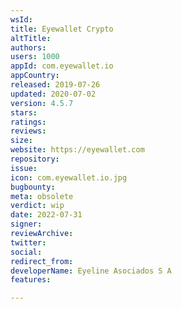```yaml
---
wsId: 
title: Eyewallet Crypto
altTitle: 
authors: 
users: 1000
appId: com.eyewallet.io
appCountry: 
released: 2019-07-26
updated: 2020-07-02
version: 4.5.7
stars: 
ratings: 
reviews: 
size: 
website: https://eyewallet.com
repository: 
issue: 
icon: com.eyewallet.io.jpg
bugbounty: 
meta: obsolete
verdict: wip
date: 2022-07-31
signer: 
reviewArchive: 
twitter: 
social: 
redirect_from: 
developerName: Eyeline Asociados S A
features: 

---
```


